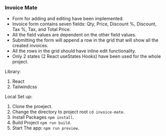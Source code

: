 ### Invoice Mate

- Form for adding and editing have been implemented.
- Invoice form contains seven fields: Qty, Price, Discount %, Discount, Tax %, Tax, and Total Price.
- All the field values are dependent on the other field values.
- Submitting the form will append a row in the grid that will show all the created invoices.
- All the rows in the grid should have inline edit functionality.
- Only 2 states (2 React useStates Hooks) have been used for the whole project.

Library:

1. React
2. Tailwindcss

Local Set up:

1. Clone the proeject.
2. Change the directory to project root `cd invoice-mate`.
3. Install Packages `npm install`.
4. Build Project `npm run build`.
5. Start The app: `npm run preview`.
